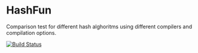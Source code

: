 # HashFun

Comparison test for different hash alghoritms using different compilers and compilation options.


[![Build Status](https://travis-ci.org/vanklompf/HashFun.svg?branch=master)](https://travis-ci.org/vanklompf/HashFun)
